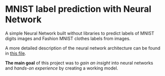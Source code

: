 # MNIST label prediction with Neural Network

A simple Neural Network built without libraries to predict labels of MNIST digits images and Fashion MNIST clothes labels from images.

A more detailed description of the neural network architecture can be found in [this file](architecture.ipynb "architecture notebook").

**The main goal** of this project was to *gain an insight* into neural networks and *hands-on experience* by creating a working model.
